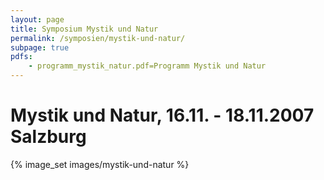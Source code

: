 ```yaml
---
layout: page
title: Symposium Mystik und Natur
permalink: /symposien/mystik-und-natur/
subpage: true
pdfs:
    - programm_mystik_natur.pdf=Programm Mystik und Natur
---
```


# Mystik und Natur, 16.11. - 18.11.2007 Salzburg

{% image_set images/mystik-und-natur %}
